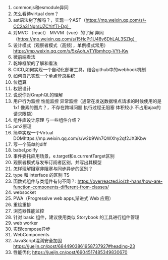 1. commonjs和esmodule异同
2. 怎么看待virtual dom？
3. ast语法树了解吗？，实现一个AST（https://mp.weixin.qq.com/s/-CC2a31NgrsUZCYrfTI-Dg）
4. 对MVC （react） MVVM（vue）的了解  异同（https://mp.weixin.qq.com/s/15HcPt1U48v6DhLAL3SZIg）
5. 设计模式（观察者模式（高频），单例模式常用）https://mp.weixin.qq.com/s/5xAoh_vTYIbmhcg-VYt-Kw
6. 微前端看法
7. 乾坤框架的了解和看法
8. CICD,如何实现一个自动化部署工具，结合github中的webhook机制
9. 如何自己实现一个单点登录系统
10. 位运算
11. 权限设计
12. 说说你对GraphQL的理解
13. 用户行为监控 性能监控 异常监控（通常在发送数据埋点请求的时候使用的是 1x1 像素的图片？，不存在跨域问题 执行过程无阻塞 体积较小 不占用ajax的请求限额）
14. 组件库设计原理 与一些组件介绍？
15. pm2原理
16. 简单实现一个Virtual DOMhttps://mp.weixin.qq.com/s/w2b9Wn7QWXhy2qf2JX3Kbw
17. 写一个简单的diff
18. babel,pollfy
19. 事件委托应用场景，e.target和e.currentTarget区别
20. 观察者模式与发布订阅者区别，并写出其模型
21. 怎样理解阻塞非阻塞与同步异步的区别？
22. type 和 interface 的区别 TS
23. 函数式组件与类组件有何不同？: https://overreacted.io/zh-hans/how-are-function-components-different-from-classes/
24. websocket
25. PWA（Progressive web apps,渐进式 Web 应用）
26. 重绘重排
27. 浏览器性能监控
28. 针对 basic 组件，建议使用类似 Storybook 的工具进行组件管理
29. web worker
30. 实现compose异步
31. WebComponents
32. JavaScript混淆安全加固 https://juejin.cn/post/6844903861958737927#heading-23
33. 性能优化 https://juejin.cn/post/6904517485349830670

<!-- https://mp.weixin.qq.com/s/TQHy1wvYNiWY9Yyqgv7Q5A（如何算是熟练掌握了一门技术） -->

<!-- 1. https://mp.weixin.qq.com/s/LZk0EBZTIEH8l1A8H0fNYg
2. https://mp.weixin.qq.com/s/_uoLuj7ECKrlDqxxYAONfQ
3. https://juejin.cn/post/6844904116552990727 -->
<!-- 4. https://juejin.cn/post/6844904070579240974 -->
